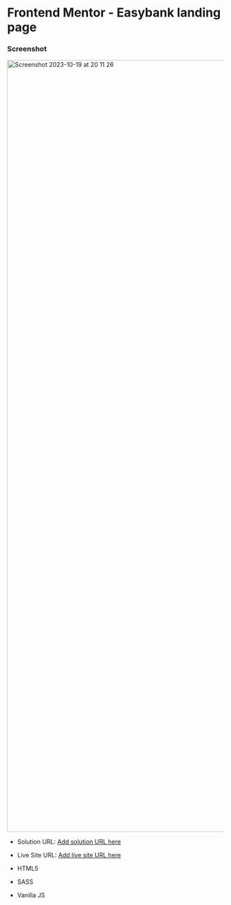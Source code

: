 # Frontend Mentor - Easybank landing page 

### Screenshot
<img width="1792" alt="Screenshot 2023-10-19 at 20 11 26" src="https://github.com/emekafredy/easybank_landing_page/assets/29521319/c4a6b5f7-607a-480c-a154-da2d3853cd7a">


- Solution URL: [Add solution URL here](https://your-solution-url.com)
- Live Site URL: [Add live site URL here](https://your-live-site-url.com)

- HTML5
- SASS
- Vanilla JS
